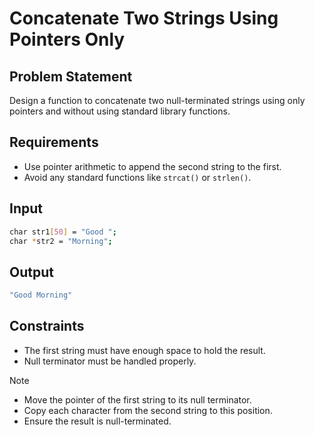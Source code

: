 # Concatenate Two Strings Using Pointers Only

## Problem Statement

Design a function to concatenate two null-terminated strings using only pointers and without using standard library functions.

## Requirements

- Use pointer arithmetic to append the second string to the first.
- Avoid any standard functions like `strcat()` or `strlen()`.

## Input

```bash
char str1[50] = "Good ";
char *str2 = "Morning";
```

## Output

```bash
"Good Morning"
```

## Constraints

- The first string must have enough space to hold the result.
- Null terminator must be handled properly.

> [!NOTE]
>
> - Move the pointer of the first string to its null terminator.
> - Copy each character from the second string to this position.
> - Ensure the result is null-terminated.
